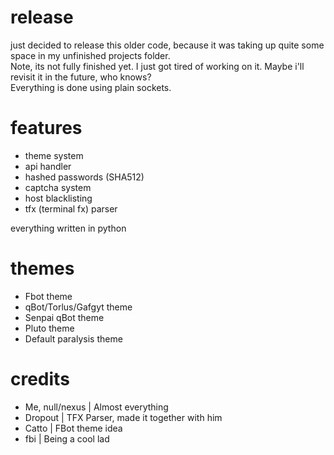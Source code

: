 # release
just decided to release this older code, because it was taking up quite some space in my unfinished projects folder. <br>
Note, its not fully finished yet. I just got tired of working on it. Maybe i'll revisit it in the future, who knows? <br>
Everything is done using plain sockets.

# features
- theme system
- api handler
- hashed passwords (SHA512)
- captcha system
- host blacklisting
- tfx (terminal fx) parser

everything written in python

# themes
- Fbot theme
- qBot/Torlus/Gafgyt theme
- Senpai qBot theme
- Pluto theme
- Default paralysis theme

# credits
- Me, null/nexus | Almost everything
- Dropout | TFX Parser, made it together with him
- Catto | FBot theme idea
- fbi | Being a cool lad